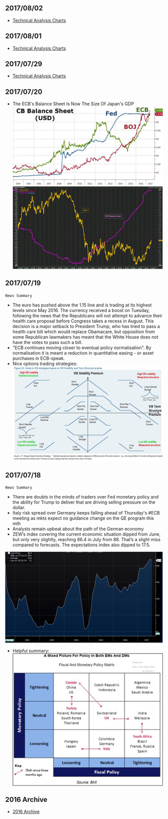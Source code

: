 ## 2017/08/02 ##
* [Technical Analysis Charts](20170802.md)

## 2017/08/01 ##
* [Technical Analysis Charts](20170801.md)

## 2017/07/29 ##
* [Technical Analysis Charts](20170729.md)

## 2017/07/20 ##
* The ECB's Balance Sheet Is Now The Size Of Japan's GDP
![OP](./assets/index-bdd3c.png "")
![OP](./assets/index-f7973.png "")


## 2017/07/19 ##
`News Summary`

* The euro has pushed above the 1.15 line and is trading at its highest levels since May 2016. The currency received a boost on Tuesday, following the news that the Republicans will not attempt to advance their health care proposal before Congress takes a recess in August. This decision is a major setback to President Trump, who has tried to pass a health care bill which would replace Obamacare, but opposition from some Republican lawmakers has meant that the White House does not have the votes to pass such a bill.
* "ECB continues moving closer to eventual policy normalisation". By normalisation it is meant a reduction in quantitative easing - or asset purchases in ECB-speak.  
* Nice options trading strategies:
![OP](./assets/index-a3edd.png "")


## 2017/07/18 ##
`News Summary`

* There are doubts in the minds of traders over Fed monetary policy and the ability for Trump to deliver that are driving selling pressure on the dollar.
* Italy risk spread over Germany keeps falling ahead of Thursday's #ECB meeting as mkts expect no guidance change on the QE program this mth
* Analysts remain upbeat about the path of the German economy
* ZEW’s index covering the current economic situation dipped from June, but only very slightly, reaching 86.4 in July from 88. That’s a slight miss compared to forecasts. The expectations index also dipped to 17.5.

![ZEW](./assets/index-7e5c0.png "")

* Helpful summary:
![summary](./assets/index-52d36.png "")

## 2016 Archive ##
* [2016 Archive](2016.md)
